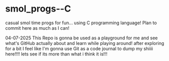 # smol_progs--C
casual smol time progs for fun... using C programming language! 
Plan to commit here as much as I can!

04-07-2025
This Repo is gonna be used as a playground for me and see what's GitHub actually about and learn while playing around!
after exploring for a bit I feel like I'm gonna use Git as a code journal to dump my shiiii here!!!!
lets see if its more than what i think it is!!!

